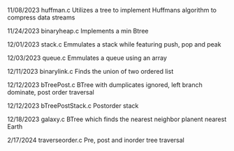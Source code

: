 11/08/2023      huffman.c          Utilizes a tree to implement Huffmans algorithm to compress data streams

11/24/2023      binaryheap.c       Implements a min Btree

12/01/2023      stack.c            Emmulates a stack while featuring push, pop and peak

12/03/2023      queue.c            Emmulates a queue using an array

12/11/2023      binarylink.c       Finds the union of two ordered list

12/12/2023      bTreePost.c        BTree with dumplicates ignored, left branch dominate, post order traversal

12/12/2023      bTreePostStack.c   Postorder stack

12/18/2023      galaxy.c           BTree which finds the nearest neighbor planent nearest Earth

2/17/2024       traverseorder.c    Pre, post and inorder tree traversal
